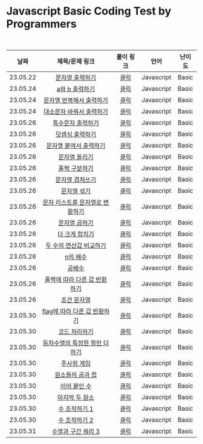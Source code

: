 # Javascript Basic Coding Test by Programmers

<br>

|날짜|제목/문제 링크|풀이 링크|언어|난이도|
|:---:|:---:|:---:|:---:|:---:|
|23.05.22|[문자열 출력하기](https://school.programmers.co.kr/learn/courses/30/lessons/181952?language=javascript)|[클릭](./solution/print_string.js)|Javascript|Basic|
|23.05.24|[a와 b 출력하기](https://school.programmers.co.kr/learn/courses/30/lessons/181951?language=javascript)|[클릭](./solution/print_ab.js)|Javascript|Basic|
|23.05.24|[문자열 반복해서 출력하기](https://school.programmers.co.kr/learn/courses/30/lessons/181950?language=javascript)|[클릭](./solution/print_string_multiple_times.js)|Javascript|Basic|
|23.05.24|[대소문자 바꿔서 출력하기](https://school.programmers.co.kr/learn/courses/30/lessons/181949?language=javascript)|[클릭](./solution/print_change_upper_lower.js)|Javascript|Basic|
|23.05.26|[특수문자 출력하기](https://school.programmers.co.kr/learn/courses/30/lessons/181948?language=javascript)|[클릭](./solution/print_special_characters.js)|Javascript|Basic|
|23.05.26|[덧셈식 출력하기](https://school.programmers.co.kr/learn/courses/30/lessons/181947?language=javascript)|[클릭](./solution/print_add.js)|Javascript|Basic|
|23.05.26|[문자열 붙여서 출력하기](https://school.programmers.co.kr/learn/courses/30/lessons/181946?language=javascript)|[클릭](./solution/print_string_attached.js)|Javascript|Basic|
|23.05.26|[문자열 돌리기](https://school.programmers.co.kr/learn/courses/30/lessons/181945?language=javascript)|[클릭](./solution/turn_string.js)|Javascript|Basic|
|23.05.26|[홀짝 구분하기](https://school.programmers.co.kr/learn/courses/30/lessons/181944?language=javascript)|[클릭](./solution/distinguish_odd_even.js)|Javascript|Basic|
|23.05.26|[문자열 겹쳐쓰기](https://school.programmers.co.kr/learn/courses/30/lessons/181943?language=javascript)|[클릭](./solution/overwrite_string.js)|Javascript|Basic|
|23.05.26|[문자열 섞기](https://school.programmers.co.kr/learn/courses/30/lessons/181942?language=javascript)|[클릭](./solution/mix_string.js)|Javascript|Basic|
|23.05.26|[문자 리스트를 문자열로 변환하기](https://school.programmers.co.kr/learn/courses/30/lessons/181941?language=javascript)|[클릭](./solution/convert_list_to_string.js)|Javascript|Basic|
|23.05.26|[문자열 곱하기](https://school.programmers.co.kr/learn/courses/30/lessons/181940?language=javascript)|[클릭](./solution/repeat_string.js)|Javascript|Basic|
|23.05.26|[더 크게 합치기](https://school.programmers.co.kr/learn/courses/30/lessons/181939?language=javascript)|[클릭](./solution/add_more.js)|Javascript|Basic|
|23.05.26|[두 수의 연산값 비교하기](https://school.programmers.co.kr/learn/courses/30/lessons/181938?language=javascript)|[클릭](./solution/compare_two_values.js)|Javascript|Basic|
|23.05.26|[n의 배수](https://school.programmers.co.kr/learn/courses/30/lessons/181937?language=javascript)|[클릭](./solution/multiple_of_n.js)|Javascript|Basic|
|23.05.26|[공배수](https://school.programmers.co.kr/learn/courses/30/lessons/181936?language=javascript)|[클릭](./solution/common_mutiple.js)|Javascript|Basic|
|23.05.26|[홀짝에 따라 다른 값 반환하기](https://school.programmers.co.kr/learn/courses/30/lessons/181935?language=javascript)|[클릭](./solution/different_value_odd_even.js)|Javascript|Basic|
|23.05.26|[조건 문자열](https://school.programmers.co.kr/learn/courses/30/lessons/181934?language=javascript)|[클릭](./solution/conditional_string.js)|Javascript|Basic|
|23.05.30|[flag에 따라 다른 값 반환하기](https://school.programmers.co.kr/learn/courses/30/lessons/181933?language=javascript)|[클릭](./solution/flag.js)|Javascript|Basic|
|23.05.30|[코드 처리하기](https://school.programmers.co.kr/learn/courses/30/lessons/181932?language=javascript)|[클릭](./solution/processing_code.js)|Javascript|Basic|
|23.05.30|[등차수열의 특정한 항만 더하기](https://school.programmers.co.kr/learn/courses/30/lessons/181931?language=javascript)|[클릭](./solution/arithmetic_progression.js)|Javascript|Basic|
|23.05.30|[주사위 게임](https://school.programmers.co.kr/learn/courses/30/lessons/181930?language=javascript)|[클릭](./solution/dice_game2.js)|Javascript|Basic|
|23.05.30|[원소들의 곱과 합](https://school.programmers.co.kr/learn/courses/30/lessons/181929?language=javascript)|[클릭](./solution/product_and_sum.js)|Javascript|Basic|
|23.05.30|[이어 붙인 수](https://school.programmers.co.kr/learn/courses/30/lessons/181928?language=javascript)|[클릭](./solution/product_and_sum.js)|Javascript|Basic|
|23.05.30|[마지막 두 원소](https://school.programmers.co.kr/learn/courses/30/lessons/181927?language=javascript)|[클릭](./solution/last_two_elements.js)|Javascript|Basic|
|23.05.30|[수 조작하기 1](https://school.programmers.co.kr/learn/courses/30/lessons/181926?language=javascript)|[클릭](./solution/manipulate_number1.js)|Javascript|Basic|
|23.05.30|[수 조작하기 2](https://school.programmers.co.kr/learn/courses/30/lessons/181925?language=javascript)|[클릭](./solution/manipulate_number2.js)|Javascript|Basic|
|23.05.31|[수열과 구간 쿼리 3](https://school.programmers.co.kr/learn/courses/30/lessons/181924?language=javascript)|[클릭](./solution/query3.js)|Javascript|Basic|